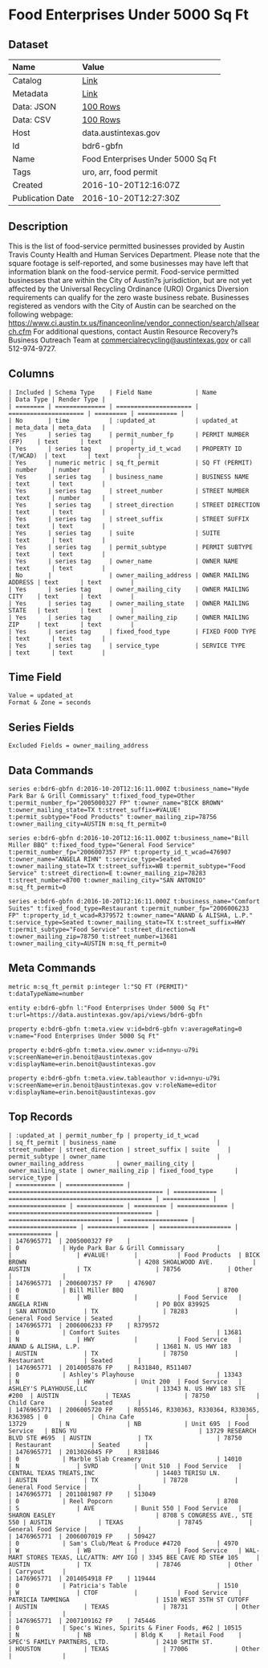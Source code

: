 # Food Enterprises Under 5000 Sq Ft

## Dataset

| Name | Value |
| :--- | :---- |
| Catalog | [Link](https://catalog.data.gov/dataset/food-enterprises-under-5000-sq-ft) |
| Metadata | [Link](https://data.austintexas.gov/api/views/bdr6-gbfn) |
| Data: JSON | [100 Rows](https://data.austintexas.gov/api/views/bdr6-gbfn/rows.json?max_rows=100) |
| Data: CSV | [100 Rows](https://data.austintexas.gov/api/views/bdr6-gbfn/rows.csv?max_rows=100) |
| Host | data.austintexas.gov |
| Id | bdr6-gbfn |
| Name | Food Enterprises Under 5000 Sq Ft |
| Tags | uro, arr, food permit |
| Created | 2016-10-20T12:16:07Z |
| Publication Date | 2016-10-20T12:27:30Z |

## Description

This is the list of food-service permitted businesses provided by Austin Travis County Health and Human Services Department. Please note that the square footage is self-reported, and some businesses may have left that information blank on the food-service permit. 
Food-service permitted businesses that are within the City of Austin?s jurisdiction, but are not yet affected by the Universal Recycling Ordinance (URO) Organics Diversion requirements can qualify for the zero waste business rebate.
Businesses registered as vendors with the City of Austin can be searched on the following webpage: https://www.ci.austin.tx.us/financeonline/vendor_connection/search/allsearch.cfm
For additional questions, contact Austin Resource Recovery?s Business Outreach Team at commercialrecycling@austintexas.gov or call 512-974-9727.

## Columns

```ls
| Included | Schema Type    | Field Name            | Name                  | Data Type | Render Type |
| ======== | ============== | ===================== | ===================== | ========= | =========== |
| No       | time           | :updated_at           | updated_at            | meta_data | meta_data   |
| Yes      | series tag     | permit_number_fp      | PERMIT NUMBER (FP)    | text      | text        |
| Yes      | series tag     | property_id_t_wcad    | PROPERTY ID (T/WCAD)  | text      | text        |
| Yes      | numeric metric | sq_ft_permit          | SQ FT (PERMIT)        | number    | number      |
| Yes      | series tag     | business_name         | BUSINESS NAME         | text      | text        |
| Yes      | series tag     | street_number         | STREET NUMBER         | text      | number      |
| Yes      | series tag     | street_direction      | STREET DIRECTION      | text      | text        |
| Yes      | series tag     | street_suffix         | STREET SUFFIX         | text      | text        |
| Yes      | series tag     | suite                 | SUITE                 | text      | text        |
| Yes      | series tag     | permit_subtype        | PERMIT SUBTYPE        | text      | text        |
| Yes      | series tag     | owner_name            | OWNER NAME            | text      | text        |
| No       |                | owner_mailing_address | OWNER MAILING ADDRESS | text      | text        |
| Yes      | series tag     | owner_mailing_city    | OWNER MAILING CITY    | text      | text        |
| Yes      | series tag     | owner_mailing_state   | OWNER MAILING STATE   | text      | text        |
| Yes      | series tag     | owner_mailing_zip     | OWNER MAILING ZIP     | text      | text        |
| Yes      | series tag     | fixed_food_type       | FIXED FOOD TYPE       | text      | text        |
| Yes      | series tag     | service_type          | SERVICE TYPE          | text      | text        |
```

## Time Field

```ls
Value = updated_at
Format & Zone = seconds
```

## Series Fields

```ls
Excluded Fields = owner_mailing_address
```

## Data Commands

```ls
series e:bdr6-gbfn d:2016-10-20T12:16:11.000Z t:business_name="Hyde Park Bar & Grill Commissary" t:fixed_food_type=Other t:permit_number_fp="2005000327 FP" t:owner_name="BICK BROWN" t:owner_mailing_state=TX t:street_suffix=#VALUE! t:permit_subtype="Food Products" t:owner_mailing_zip=78756 t:owner_mailing_city=AUSTIN m:sq_ft_permit=0

series e:bdr6-gbfn d:2016-10-20T12:16:11.000Z t:business_name="Bill Miller BBQ" t:fixed_food_type="General Food Service" t:permit_number_fp="2006007357 FP" t:property_id_t_wcad=476907 t:owner_name="ANGELA RIHN" t:service_type=Seated t:owner_mailing_state=TX t:street_suffix=WB t:permit_subtype="Food Service" t:street_direction=E t:owner_mailing_zip=78283 t:street_number=8700 t:owner_mailing_city="SAN ANTONIO" m:sq_ft_permit=0

series e:bdr6-gbfn d:2016-10-20T12:16:11.000Z t:business_name="Comfort Suites" t:fixed_food_type=Restaurant t:permit_number_fp="2006006233 FP" t:property_id_t_wcad=R379572 t:owner_name="ANAND & ALISHA, L.P." t:service_type=Seated t:owner_mailing_state=TX t:street_suffix=HWY t:permit_subtype="Food Service" t:street_direction=N t:owner_mailing_zip=78750 t:street_number=13681 t:owner_mailing_city=AUSTIN m:sq_ft_permit=0
```

## Meta Commands

```ls
metric m:sq_ft_permit p:integer l:"SQ FT (PERMIT)" t:dataTypeName=number

entity e:bdr6-gbfn l:"Food Enterprises Under 5000 Sq Ft" t:url=https://data.austintexas.gov/api/views/bdr6-gbfn

property e:bdr6-gbfn t:meta.view v:id=bdr6-gbfn v:averageRating=0 v:name="Food Enterprises Under 5000 Sq Ft"

property e:bdr6-gbfn t:meta.view.owner v:id=nnyu-u79i v:screenName=erin.benoit@austintexas.gov v:displayName=erin.benoit@austintexas.gov

property e:bdr6-gbfn t:meta.view.tableauthor v:id=nnyu-u79i v:screenName=erin.benoit@austintexas.gov v:roleName=editor v:displayName=erin.benoit@austintexas.gov
```

## Top Records

```ls
| :updated_at | permit_number_fp | property_id_t_wcad                          | sq_ft_permit | business_name                            | street_number | street_direction | street_suffix | suite     | permit_subtype | owner_name                               | owner_mailing_address         | owner_mailing_city | owner_mailing_state | owner_mailing_zip | fixed_food_type      | service_type | 
| =========== | ================ | =========================================== | ============ | ======================================== | ============= | ================ | ============= | ========= | ============== | ======================================== | ============================= | ================== | =================== | ================= | ==================== | ============ | 
| 1476965771  | 2005000327 FP    |                                             | 0            | Hyde Park Bar & Grill Commissary         |               |                  | #VALUE!       |           | Food Products  | BICK BROWN                               | 4208 SHOALWOOD AVE.           | AUSTIN             | TX                  | 78756             | Other                |              | 
| 1476965771  | 2006007357 FP    | 476907                                      | 0            | Bill Miller BBQ                          | 8700          | E                | WB            |           | Food Service   | ANGELA RIHN                              | PO BOX 839925                 | SAN ANTONIO        | TX                  | 78283             | General Food Service | Seated       | 
| 1476965771  | 2006006233 FP    | R379572                                     | 0            | Comfort Suites                           | 13681         | N                | HWY           |           | Food Service   | ANAND & ALISHA, L.P.                     | 13681 N. US HWY 183           | AUSTIN             | TX                  | 78750             | Restaurant           | Seated       | 
| 1476965771  | 2014005876 FP    | R431840, R511407                            | 0            | Ashley's Playhouse                       | 13343         | N                | HWY           | Unit 200  | Food Service   | ASHLEY'S PLAYHOUSE,LLC                   | 13343 N. US HWY 183 STE #200  | AUSTIN             | TEXAS               | 78750             | Child Care           | Seated       | 
| 1476965771  | 2006005720 FP    | R055146, R330363, R330364, R330365, R363985 | 0            | China Cafe                               | 13729         | N                | NB            | Unit 695  | Food Service   | BING YU                                  | 13729 RESEARCH BLVD STE #695  | AUSTIN             | TX                  | 78750             | Restaurant           | Seated       | 
| 1476965771  | 2013026045 FP    | R381846                                     | 0            | Marble Slab Creamery                     | 14010         | N                | SVRD          | Unit 510  | Food Service   | CENTRAL TEXAS TREATS,INC                 | 14403 TERISU LN.              | AUSTIN             | TX                  | 78728             | General Food Service |              | 
| 1476965771  | 2011081987 FP    | 513049                                      | 0            | Reel Popcorn                             | 8708          | S                | AVE           | Bunit 550 | Food Service   | SHARON EASLEY                            | 8708 S CONGRESS AVE., STE 550 | AUSTIN             | TEXAS               | 78745             | General Food Service |              | 
| 1476965771  | 2006007019 FP    | 509427                                      | 0            | Sam's Club/Meat & Produce #4720          | 4970          | W                | WB            |           | Food Service   | WAL-MART STORES TEXAS, LLC/ATTN: AMY IGO | 3345 BEE CAVE RD STE# 105     | AUSTIN             | TX                  | 78746             | Other                | Carryout     | 
| 1476965771  | 2014054918 FP    | 119444                                      | 0            | Patricia's Table                         | 1510          | W                | CTOF          |           | Food Service   | PATRICIA TAMMINGA                        | 1510 WEST 35TH ST CUTOFF      | AUSTIN             | TEXAS               | 78731             | Other                |              | 
| 1476965771  | 2007109162 FP    | 745446                                      | 0            | Spec's Wines, Spirits & Finer Foods, #62 | 10515         | N                | NB            | Bldg K    | Retail Food    | SPEC'S FAMILY PARTNERS, LTD.             | 2410 SMITH ST.                | HOUSTON            | TEXAS               | 77006             | Other                |              | 
```